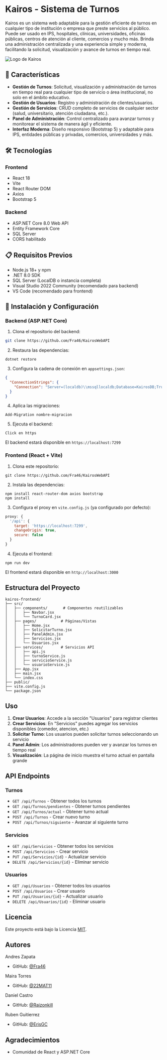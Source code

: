 # Kairos - Sistema de Turnos

Kairos es un sistema web adaptable para la gestión eficiente de turnos en cualquier tipo de institución o empresa que preste servicios al público. Puede ser usado en IPS, hospitales, clínicas, universidades, oficinas públicas, centros de atención al cliente, comercios y mucho más. Brinda una administración centralizada y una experiencia simple y moderna, facilitando la solicitud, visualización y avance de turnos en tiempo real.

![Logo de Kairos](https://github.com/Fra46/KairosWebAPI/blob/master/Kairos.jpg)

## 🚀 Características

- **Gestión de Turnos**: Solicitud, visualización y administración de turnos en tiempo real para cualquier tipo de servicio o área institucional, no solo en el ámbito educativo.
- **Gestión de Usuarios**: Registro y administración de clientes/usuarios.
- **Gestión de Servicios**: CRUD completo de servicios de cualquier sector (salud, universitario, atención ciudadana, etc.).
- **Panel de Administración**: Control centralizado para avanzar turnos y monitorear el sistema de manera ágil y eficiente.
- **Interfaz Moderna**: Diseño responsivo (Bootstrap 5) y adaptable para IPS, entidades públicas y privadas, comercios, universidades y más.

## 🛠️ Tecnologías

### Frontend
- React 18
- Vite
- React Router DOM
- Axios
- Bootstrap 5

### Backend
- ASP.NET Core 8.0 Web API
- Entity Framework Core
- SQL Server
- CORS habilitado

## 📋 Requisitos Previos

- Node.js 18+ y npm
- .NET 8.0 SDK
- SQL Server (LocalDB o instancia completa)
- Visual Studio 2022 Community (recomendado para backend)
- VS Code (recomendado para frontend)

## 🔧 Instalación y Configuración

### Backend (ASP.NET Core)

1. Clona el repositorio del backend:
```bash
git clone https://github.com/Fra46/KairosWebAPI
```

2. Restaura las dependencias:


```shellscript
dotnet restore
```

3. Configura la cadena de conexión en `appsettings.json`:


```json
{
  "ConnectionStrings": {
    "Connection": "Server=(localdb)\\mssqllocaldb;Database=KairosDB;Trusted_Connection=True;"
  }
}
```

4. Aplica las migraciones:


```shellscript
Add-Migration nombre-migracion
```

5. Ejecuta el backend:


```shellscript
Click en https
```

El backend estará disponible en `https://localhost:7299`

### Frontend (React + Vite)

1. Clona este repositorio:


```shellscript
git clone https://github.com/Fra46/KairosWebAPI
```

2. Instala las dependencias:


```shellscript
npm install react-router-dom axios bootstrap
npm install
```

3. Configura el proxy en `vite.config.js` (ya configurado por defecto):


```javascript
proxy: {
  '/api': {
    target: 'https://localhost:7299',
    changeOrigin: true,
    secure: false
  }
}
```

4. Ejecuta el frontend:


```shellscript
npm run dev
```

El frontend estará disponible en `http://localhost:3000`

## Estructura del Proyecto

```plaintext
kairos-frontend/
├── src/
│   ├── components/       # Componentes reutilizables
│   │   ├── Navbar.jsx
│   │   └── TurnoCard.jsx
│   ├── pages/           # Páginas/Vistas
│   │   ├── Home.jsx
│   │   ├── SolicitarTurno.jsx
│   │   ├── PanelAdmin.jsx
│   │   ├── Servicios.jsx
│   │   └── Usuarios.jsx
│   ├── services/        # Servicios API
│   │   ├── api.js
│   │   ├── turnoService.js
│   │   ├── servicioService.js
│   │   └── usuarioService.js
│   ├── App.jsx
│   ├── main.jsx
│   └── index.css
├── public/
├── vite.config.js
└── package.json
```

## Uso

1. **Crear Usuarios**: Accede a la sección "Usuarios" para registrar clientes
2. **Crear Servicios**: En "Servicios" puedes agregar los servicios disponibles (comedor, atencion, etc.)
3. **Solicitar Turno**: Los usuarios pueden solicitar turnos seleccionando un servicio
4. **Panel Admin**: Los administradores pueden ver y avanzar los turnos en tiempo real
5. **Visualización**: La página de inicio muestra el turno actual en pantalla grande


## API Endpoints

### Turnos

- `GET /api/Turnos` - Obtener todos los turnos
- `GET /api/Turnos/pendientes` - Obtener turnos pendientes
- `GET /api/Turnos/actual` - Obtener turno actual
- `POST /api/Turnos` - Crear nuevo turno
- `POST /api/Turnos/siguiente` - Avanzar al siguiente turno


### Servicios

- `GET /api/Servicios` - Obtener todos los servicios
- `POST /api/Servicios` - Crear servicio
- `PUT /api/Servicios/{id}` - Actualizar servicio
- `DELETE /api/Servicios/{id}` - Eliminar servicio


### Usuarios

- `GET /api/Usuarios` - Obtener todos los usuarios
- `POST /api/Usuarios` - Crear usuario
- `PUT /api/Usuarios/{id}` - Actualizar usuario
- `DELETE /api/Usuarios/{id}` - Eliminar usuario


## Licencia

Este proyecto está bajo la Licencia [MIT](https://opensource.org/licenses/MIT).

## Autores

Andres Zapata
- GitHub: [@Fra46](https://github.com/Fra46)

Maira Torres
- GitHub: [@22MAT11](https://github.com/22MAT11)

Daniel Castro
- GitHub: [@Raizonkill](https://github.com/Raizonkill)

Ruben Guitierrez
- GitHub: [@ErisGC](https://github.com/ErisGC)

## Agradecimientos

- Comunidad de React y ASP.NET Core
